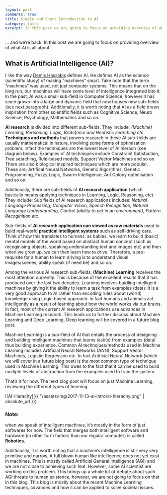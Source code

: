 ```yaml
---
layout: post
comments: true
title: Simple and Short Introduction to AI
category: intro
excerpt: In this post we are going to focus on providing overview of what AI is all about.
---
```


… and we’re back.
In this post we are going to focus on providing overview of what AI is all about.

## What is Artificial Intelligence (AI)?
I like the way [Demis Hassabis](https://twitter.com/demishassabis) defines AI. He defines AI as the science (scientific study) of making “machines” smart. Take note that the term “machines” was used, not just computer systems. This means that on the long run, our machines will have some level of intelligence integrated into it. In the past, AI was a small sub-field in Computer Science, however it has since grown into a large and dynamic field that now houses new sub-fields (see next paragraph). Additionally, it is worth noting that AI as a field draws inspiration from other scientific fields such as Cognitive Science, Neuro Science, Psychology, Mathematics and so on.

**AI research** is divided into different sub-fields. They include; *(Machine) Learning, Reasoning, Logic, Bruteforce and Heuristic searching etc*. **Techniques and methods** that powers research in these AI sub-fields are usually mathematical in nature, involving some forms of optimisation problem. Infact the techniques are the lowest level of AI hierach (see diagram below). Examples of AI techniques include Constraint Satisfaction, Tree searching, Rule-based models, Support Vector Machines and so on. There are also biological inspired techniques which are more popular. These are; Artifical Neural Networks, Genetic Algorithms, Genetic Programming, Fuzzy Logic, Swarm Intelligence, Ant Colony optimisation and so on.

Additionally, there are sub-fields of **AI research application** (which basically means applying techniques in Learning, Logic, Reasoning, etc). They include: Sub fields of AI research applications includes: *Natural Language Processing, Computer Vision, Speech Recognition, Natural Language Understanding, Control (ability to act in an environment), Pattern Recoginition etc*.

Sub-fields of **AI research application can viewed as raw materials** used to build real-world **practical intelligent systems** such as self-driving cars. Think of how this translates to humans: as babies, we learn to build (basic) mental models of the world based on abstract human concept (such as recoginising objects, speaking understanding text and images etc) and then when we grow up, we can then learn how to drive. Therefore, a pre-requisite for a human to learn driving is to understand visual images/scenes, ability speak (if need be) and so on.

Among the various AI research sub-fields, **(Machine) Learning** receives the most attention currently. This is because of the excellent results that it has produced over the last two decades. Learning involves buidling intelligent machines by giving it the ability to learn a task from examples (data). It is a very good approach to AI rather than encoding rules about (world) knowledge using Logic based approach. In fact humans and animals act intelligently as a result of learning about how the world works via our brains. In fact, most of the current AI research applications use advances in Machine Learning research. This leads us to further discuss about Machine Learning and Deep Learning. Deep learning will be covered in a future blog post.

Machine Learning is a sub-field of AI that entails the process of designing and building intelligent machines that learns task(s) from examples (data) thus building experience. Common AI technqiues/methods used in Machine Learning includes Artificial Neural Networks (ANN), Support Vector Machines, Logistic Regression etc. In fact Artificial Neural Network (which we will cover in a future blog post) is the most common type of technique used in Machine Learning. This owes to the fact that it can be used to build multiple levels of abstraction from the examples used to train the system.

That’s it for now. The next blog post will focus on just Machine Learning, reviewing the different types of learning.

![AI Hierachy]({{ "/assets/img/2017-11-13-ai-intro/ai-hierachy.png" | absolute_url }})


### Note:
when we speak of intelligent machines, it’s mostly in the form of just softwares for now. The field that merges both intelligent software and hardware (in other form factors than our regular computer) is called **Robotics.**

Additionally, it is worth noting that a machine’s intelligence is still very very primitive and narrow. A full blown human like intelligence does not yet exist in machines. This is mostly called Artificial General Intelligence (AGI) and we are not close to achieving such feat. However, some AI scientist are working on this problem. This brings up a whole lot of debate about such AGI threats to human existence, however, we are not going to focus on that in this blog. This blog is mostly about the recent Machine Learning techniques, advances and how it can be applied to solve societal issues.
